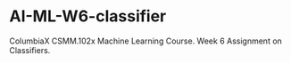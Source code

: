 # AI-ML-W6-classifier
ColumbiaX CSMM.102x Machine Learning Course. Week 6 Assignment on Classifiers.
